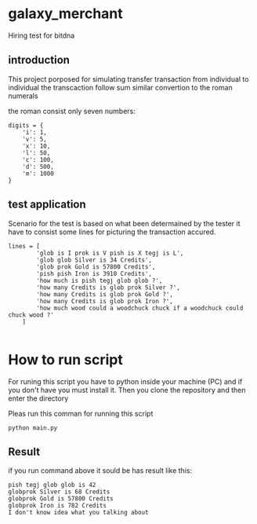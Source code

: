 # galaxy_merchant
Hiring test for bitdna

## introduction 
This project porposed for simulating transfer transaction from individual to individual
the transcaction follow sum similar convertion to the roman numerals

the roman consist only seven numbers:
````
digits = {
    'i': 1,
    'v': 5,
    'x': 10,
    'l': 50,
    'c': 100,
    'd': 500,
    'm': 1000
}

````

## test application

Scenario for the test is based on what been determained by the tester 
it have to consist some lines for picturing the transaction 
accured.

```
lines = [
        'glob is I prok is V pish is X tegj is L',
        'glob glob Silver is 34 Credits',
        'glob prok Gold is 57800 Credits',
        'pish pish Iron is 3910 Credits',
        'how much is pish tegj glob glob ?',
        'how many Credits is glob prok Silver ?',
        'how many Credits is glob prok Gold ?',
        'how many Credits is glob prok Iron ?',
        'how much wood could a woodchuck chuck if a woodchuck could chuck wood ?'
    ]


```

# How to run script

For runing this script you have to python inside your machine (PC)
and if you don't have you must install it. Then you clone the repository and then 
enter the directory

Pleas run this comman for running this script

```
python main.py

```

## Result

if you run command above it sould be has result like this:

```
pish tegj glob glob is 42
globprok Silver is 68 Credits
globprok Gold is 57800 Credits
globprok Iron is 782 Credits
I don't know idea what you talking about

```